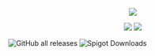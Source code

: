 <p align="center">
  <img src="https://user-images.githubusercontent.com/57692478/144762725-98c3d2b0-e8dd-4118-bc0f-77858df131ee.png" />
</p>

<p align="center">
  <img src="https://user-images.githubusercontent.com/57692478/144762725-98c3d2b0-e8dd-4118-bc0f-77858df131ee.png" />
  <img src="https://img.shields.io/github/downloads/muchtek/EasySpawn/total?label=Github%20Downloads" />
</p>

![GitHub all releases](https://img.shields.io/github/downloads/muchtek/EasySpawn/total?label=Github%20Downloads)
![Spigot Downloads](https://img.shields.io/spiget/downloads/98133?color=green&label=Spigot%20Downloads)
